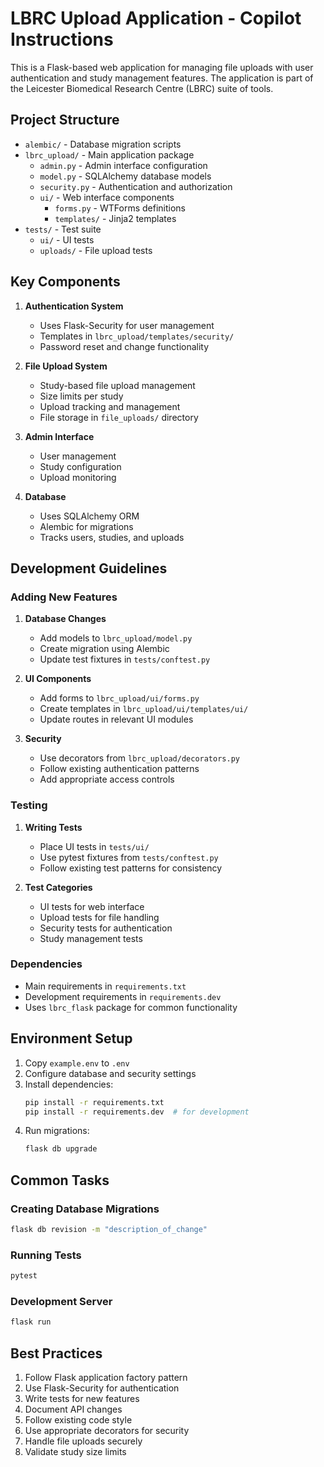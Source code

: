 # LBRC Upload Application - Copilot Instructions

This is a Flask-based web application for managing file uploads with user authentication and study management features. The application is part of the Leicester Biomedical Research Centre (LBRC) suite of tools.

## Project Structure

- `alembic/` - Database migration scripts
- `lbrc_upload/` - Main application package
  - `admin.py` - Admin interface configuration
  - `model.py` - SQLAlchemy database models
  - `security.py` - Authentication and authorization
  - `ui/` - Web interface components
    - `forms.py` - WTForms definitions
    - `templates/` - Jinja2 templates
- `tests/` - Test suite
  - `ui/` - UI tests
  - `uploads/` - File upload tests

## Key Components

1. **Authentication System**
   - Uses Flask-Security for user management
   - Templates in `lbrc_upload/templates/security/`
   - Password reset and change functionality

2. **File Upload System**
   - Study-based file upload management
   - Size limits per study
   - Upload tracking and management
   - File storage in `file_uploads/` directory

3. **Admin Interface**
   - User management
   - Study configuration
   - Upload monitoring

4. **Database**
   - Uses SQLAlchemy ORM
   - Alembic for migrations
   - Tracks users, studies, and uploads

## Development Guidelines

### Adding New Features

1. **Database Changes**
   - Add models to `lbrc_upload/model.py`
   - Create migration using Alembic
   - Update test fixtures in `tests/conftest.py`

2. **UI Components**
   - Add forms to `lbrc_upload/ui/forms.py`
   - Create templates in `lbrc_upload/ui/templates/ui/`
   - Update routes in relevant UI modules

3. **Security**
   - Use decorators from `lbrc_upload/decorators.py`
   - Follow existing authentication patterns
   - Add appropriate access controls

### Testing

1. **Writing Tests**
   - Place UI tests in `tests/ui/`
   - Use pytest fixtures from `tests/conftest.py`
   - Follow existing test patterns for consistency

2. **Test Categories**
   - UI tests for web interface
   - Upload tests for file handling
   - Security tests for authentication
   - Study management tests

### Dependencies

- Main requirements in `requirements.txt`
- Development requirements in `requirements.dev`
- Uses `lbrc_flask` package for common functionality

## Environment Setup

1. Copy `example.env` to `.env`
2. Configure database and security settings
3. Install dependencies:
   ```bash
   pip install -r requirements.txt
   pip install -r requirements.dev  # for development
   ```
4. Run migrations:
   ```bash
   flask db upgrade
   ```

## Common Tasks

### Creating Database Migrations

```bash
flask db revision -m "description_of_change"
```

### Running Tests

```bash
pytest
```

### Development Server

```bash
flask run
```

## Best Practices

1. Follow Flask application factory pattern
2. Use Flask-Security for authentication
3. Write tests for new features
4. Document API changes
5. Follow existing code style
6. Use appropriate decorators for security
7. Handle file uploads securely
8. Validate study size limits